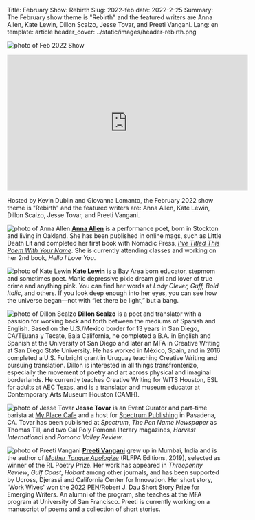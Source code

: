 Title: February Show: Rebirth
Slug: 2022-feb
date: 2022-2-25
Summary: The February show theme is "Rebirth" and the featured writers are Anna Allen, Kate Lewin, Dillon Scalzo, Jesse Tovar, and Preeti Vangani.
Lang: en
template: article
header_cover: ../static/images/header-rebirth.png

![photo of Feb 2022 Show](../static/images/2-25-show.png)

<iframe width="560" height="315" src="https://www.youtube.com/embed/940NrDTJpFs" title="YouTube video player" frameborder="0" allow="accelerometer; autoplay; clipboard-write; encrypted-media; gyroscope; picture-in-picture" allowfullscreen></iframe>

Hosted by Kevin Dublin and Giovanna Lomanto, the February 2022 show theme is "Rebirth" and the featured writers are: Anna Allen, Kate Lewin, Dillon Scalzo, Jesse Tovar, and Preeti Vangani.


![photo of Anna Allen](../static/images/anna-allen.jpg)
[**Anna Allen**](https://twitter.com/fancypantsanna) is a performance poet, born in Stockton and living in Oakland. She has been published in online mags, such as Little Death Lit and completed her first book with Nomadic Press, [*I’ve Titled This Poem With Your Name*](https://www.nomadicpress.org/store/p/ivetitledthispoemwithyourname). She is currently attending classes and working on her 2nd book, *Hello I Love You*.

![photo of Kate Lewin](../static/images/kate-lewin.jpg)
[**Kate Lewin**](https://medium.com/@klewinwriting) is a Bay Area born educator, stepmom and sometimes poet. Manic depressive pixie dream girl and lover of true crime and anything pink. You can find her words at *Lady Clever, Guff, Bold Italic*, and others. If you look deep enough into her eyes, you can see how the universe began—not with “let there be light,” but a bang.

![photo of Dillon Scalzo](../static/images/dillon-scalzo.jpg)
**Dillon Scalzo** is a poet and translator with a passion for working back and forth between the mediums of Spanish and English. Based on the U.S./Mexico border for 13 years in San Diego, CA/Tijuana y Tecate, Baja California, he completed a B.A. in English and Spanish at the University of San Diego and later an MFA in Creative Writing at San Diego State University. He has worked in México, Spain, and in 2016 completed a U.S. Fulbright grant in Uruguay teaching Creative Writing and pursuing translation. Dillon is interested in all things transfronterizo, especially the movement of poetry and art across physical and imaginal borderlands. He currently teaches Creative Writing for WITS Houston, ESL for adults at AEC Texas, and is a translator and museum educator at Contemporary Arts Museum Houston (CAMH).

![photo of Jesse Tovar](../static/images/jesse-tovar.jpg)
**Jesse Tovar** is an Event Curator and part-time barista at [My Place Cafe](https://myplacecafe.net/) and a host for [Spectrum Publishing](http://spectrumpublishing.blogspot.com/) in Pasadena, CA. Tovar has been published at *Spectrum*, *The Pen Name Newspaper* as Thomas Till, and two Cal Poly Pomona literary magazines, *Harvest International* and *Pomona Valley Review*. 

![photo of Preeti Vangani](../static/images/preeti-vangani.jpg)
[**Preeti Vangani**](https://preetivangani.wixsite.com/poetry) grew up in Mumbai, India and is the author of [*Mother Tongue Apologize*](https://www.indiebound.org/book/9788193929537) (RLFPA Editions, 2019), selected as winner of the RL Poetry Prize. Her work has appeared in *Threepenny Review*, *Gulf Coast*, *Hobart* among other journals, and has been supported by Ucross, Djerassi and California Center for Innovation. Her short story, 'Work Wives' won the 2022 PEN/Robert J. Dau Short Story Prize for Emerging Writers. An alumni of the program, she teaches at the MFA program at University of San Francisco. Preeti is currently working on a manuscript of poems and a collection of short stories. 

